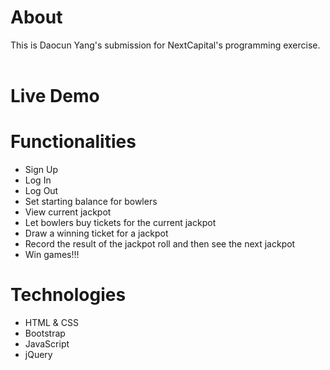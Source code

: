 # About

This is Daocun Yang's submission for NextCapital's programming exercise. <br /><br />

# Live Demo

# Functionalities
<ul>
<li>Sign Up</li>
<li>Log In</li>
<li>Log Out</li>
<li>Set starting balance for bowlers</li>
<li>View current jackpot</li>
<li>Let bowlers buy tickets for the current jackpot</li>
<li>Draw a winning ticket for a jackpot</li>
<li>Record the result of the jackpot roll and then see the next jackpot</li>
<li>Win games!!!</li>
</ul>

# Technologies
<ul>
<li>HTML & CSS</li>
<li>Bootstrap</li>
<li>JavaScript</li>
<li>jQuery</li>
</ul>

